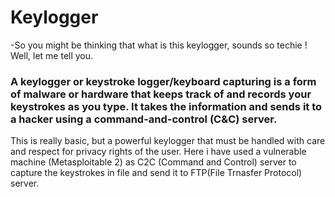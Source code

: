 # Keylogger
-So you might be thinking that what is this keylogger, sounds so techie ! Well, let me tell you. 
### A keylogger or keystroke logger/keyboard capturing is a form of malware or hardware that keeps track of and records your keystrokes as you type. It takes the information and sends it to a hacker using a command-and-control (C&C) server.
This is really basic, but a powerful keylogger that must be handled with  care and respect for privacy rights of the user. Here i have used a vulnerable machine (Metasploitable 2) as C2C (Command and Control) server to capture the keystrokes in file and send it to FTP(File Trnasfer Protocol) server. 
